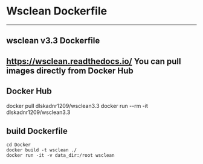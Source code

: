 # Wsclean Dockerfile
---------------------
wsclean v3.3 Dockerfile
-------------------------
https://wsclean.readthedocs.io/
You can pull images directly from Docker Hub
--------------------
## Docker Hub
docker pull dlskadnr1209/wsclean3.3
docker run --rm -it dlskadnr1209/wsclean3.3
## build Dockerfile
```
cd Docker
docker build -t wsclean ./
docker run -it -v data_dir:/root wsclean
```
